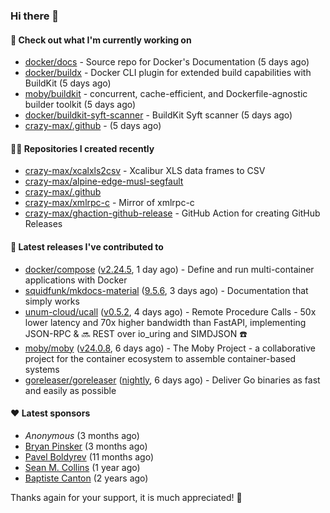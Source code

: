 ### Hi there 👋

#### 👷 Check out what I'm currently working on

- [docker/docs](https://github.com/docker/docs) - Source repo for Docker&#39;s Documentation (5 days ago)
- [docker/buildx](https://github.com/docker/buildx) - Docker CLI plugin for extended build capabilities with BuildKit (5 days ago)
- [moby/buildkit](https://github.com/moby/buildkit) - concurrent, cache-efficient, and Dockerfile-agnostic builder toolkit (5 days ago)
- [docker/buildkit-syft-scanner](https://github.com/docker/buildkit-syft-scanner) - BuildKit Syft scanner (5 days ago)
- [crazy-max/.github](https://github.com/crazy-max/.github) -  (5 days ago)

#### 👨‍💻 Repositories I created recently

- [crazy-max/xcalxls2csv](https://github.com/crazy-max/xcalxls2csv) - Xcalibur XLS data frames to CSV
- [crazy-max/alpine-edge-musl-segfault](https://github.com/crazy-max/alpine-edge-musl-segfault)
- [crazy-max/.github](https://github.com/crazy-max/.github)
- [crazy-max/xmlrpc-c](https://github.com/crazy-max/xmlrpc-c) - Mirror of xmlrpc-c
- [crazy-max/ghaction-github-release](https://github.com/crazy-max/ghaction-github-release) - GitHub Action for creating GitHub Releases

#### 🚀 Latest releases I've contributed to

- [docker/compose](https://github.com/docker/compose) ([v2.24.5](https://github.com/docker/compose/releases/tag/v2.24.5), 1 day ago) - Define and run multi-container applications with Docker
- [squidfunk/mkdocs-material](https://github.com/squidfunk/mkdocs-material) ([9.5.6](https://github.com/squidfunk/mkdocs-material/releases/tag/9.5.6), 3 days ago) - Documentation that simply works
- [unum-cloud/ucall](https://github.com/unum-cloud/ucall) ([v0.5.2](https://github.com/unum-cloud/ucall/releases/tag/v0.5.2), 4 days ago) - Remote Procedure Calls  - 50x lower latency and 70x higher bandwidth than FastAPI, implementing JSON-RPC &amp; 🔜 REST over io_uring and SIMDJSON ☎️
- [moby/moby](https://github.com/moby/moby) ([v24.0.8](https://github.com/moby/moby/releases/tag/v24.0.8), 6 days ago) - The Moby Project - a collaborative project for the container ecosystem to assemble container-based systems
- [goreleaser/goreleaser](https://github.com/goreleaser/goreleaser) ([nightly](https://github.com/goreleaser/goreleaser/releases/tag/nightly), 6 days ago) - Deliver Go binaries as fast and easily as possible

#### ❤️ Latest sponsors
- _Anonymous_ (3 months ago)
- [Bryan Pinsker](https://github.com/BryanPinsker) (3 months ago)
- [Pavel Boldyrev](https://github.com/bpg) (11 months ago)
- [Sean M. Collins](https://github.com/sc68cal) (1 year ago)
- [Baptiste Canton](https://github.com/batmac) (2 years ago)

Thanks again for your support, it is much appreciated! 🙏
